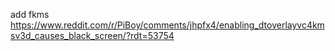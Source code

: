  add fkms 
 https://www.reddit.com/r/PiBoy/comments/jhpfx4/enabling_dtoverlayvc4kmsv3d_causes_black_screen/?rdt=53754